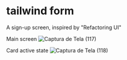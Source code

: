 # tailwind form
 A sign-up screen, inspired by "Refactoring UI"

Main screen
![Captura de Tela (117)](https://github.com/RafiMota/tailwind-form/assets/29290012/a52dabbf-7497-434d-8af5-e5ec34dd3550)

Card active state
![Captura de Tela (118)](https://github.com/RafiMota/tailwind-form/assets/29290012/f96c3e1d-a79c-4ee1-a60e-09a7988df49e)
